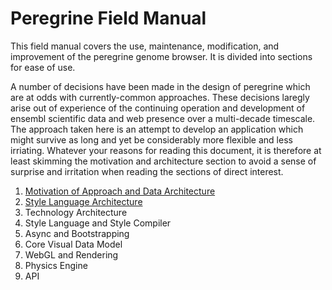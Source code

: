 # Peregrine Field Manual

This field manual covers the use, maintenance, modification, and improvement of the peregrine genome browser. It is divided into sections for ease of use.

A number of decisions have been made in the design of peregrine which are at odds with currently-common approaches. These decisions laregly arise out of experience of the continuing operation and development of ensembl scientific data and web presence over a multi-decade timescale. The approach taken here is an attempt to develop an application which might survive as long and yet be considerably more flexible and less irriating. Whatever your reasons for reading this document, it is therefore at least skimming the motivation and architecture section to avoid a sense of surprise and irritation when reading the sections of direct interest.

1. [Motivation of Approach and Data Architecture](motivation.md)
2. [Style Language Architecture](style-arch.md)
2. Technology Architecture
3. Style Language and Style Compiler
4. Async and Bootstrapping
5. Core Visual Data Model
6. WebGL and Rendering
7. Physics Engine
8. API
